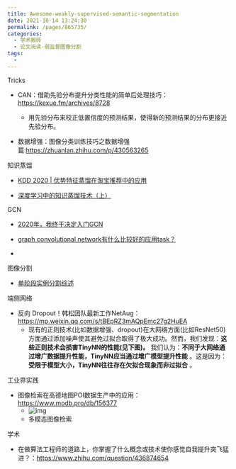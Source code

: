 ```yaml
---
title: Awesome-weakly-supervised-semantic-segmentation
date: 2021-10-14 13:24:30
permalink: /pages/865735/
categories:
  - 学术搬砖
  - 论文阅读-弱监督图像分割
tags:
  - 
---
```



Tricks

- CAN：借助先验分布提升分类性能的简单后处理技巧：https://kexue.fm/archives/8728
  - 用先验分布来校正低置信度的预测结果，使得新的预测结果的分布更接近先验分布。

- 数据增强：图像分类训练技巧之数据增强篇:https://zhuanlan.zhihu.com/p/430563265

  

知识蒸馏

- [KDD 2020 | 优势特征蒸馏在淘宝推荐中的应用](https://mp.weixin.qq.com/s?__biz=MjM5ODkzMzMwMQ%3D%3D&mid=2650414918&idx=3&sn=59497d8b36c6626c5791e4010b160ab8&hmsr=joyk.com&utm_source=joyk.com&utm_medium=referral)

- [深度学习中的知识蒸馏技术（上）](https://mp.weixin.qq.com/s?__biz=MzI5NDMzMjY1MA==&mid=2247486684&idx=1&sn=1f0fbd6ac3b4ef4be9d150838ea29d71&chksm=ec653d59db12b44fda22c18e8bc73632d7fb814197ee4f319cc7a863c18aaace83acc13ad14c&scene=21#wechat_redirect)





GCN

- [2020年，我终于决定入门GCN](https://zhuanlan.zhihu.com/p/112277874)

- [graph convolutional network有什么比较好的应用task？](https://www.zhihu.com/question/305395488/answer/613987499)
- 

图像分割

- [单阶段实例分割综述](https://mp.weixin.qq.com/s?__biz=MzkyMDE2OTA3Mw==&mid=2247491327&idx=1&sn=69e695fbfc5d60ece5328935a36164f9&chksm=c197a1e1f6e028f7e5bc64fb0a291e72a4d45bdc9688e4e4f084b51148f90e57b9ff137b6ad0&token=114217079&lang=zh_CN#rd)



端侧网络

- 反向 Dropout！韩松团队最新工作NetAug：https://mp.weixin.qq.com/s/tBEpRZ3mAQpEmc27g2HuEA
  - 现有的正则技术(比如数据增强、dropout)在大网络方面(比如ResNet50)方面通过添加噪声使其避免过拟合取得了极大成功。然而，我们发现：**这些正则技术会损害TinyNN的性能(见下图)。** 我们认为：**不同于大网络通过增广数据提升性能，TinyNN应当通过增广模型提升性能** 。这是因为：**受限于模型大小，TinyNN往往存在欠拟合现象而非过拟合** 。



工业界实践

- 图像检索在高德地图POI数据生产中的应用：https://www.modb.pro/db/156377
  - ![img](https://oss-emcsprod-public.modb.pro/wechatSpider/modb_20211104_0165be7e-3d22-11ec-86c7-fa163eb4f6be.png)
  - 多模态图像检索



学术

- 在做算法工程师的道路上，你掌握了什么概念或技术使你感觉自我提升突飞猛进？：https://www.zhihu.com/question/436874654